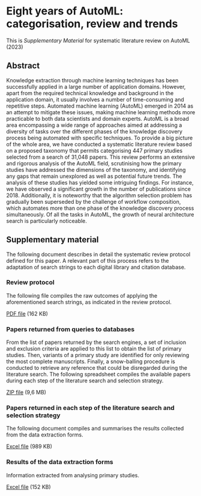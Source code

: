# Eight years of AutoML: categorisation, review and trends
This is _Supplementary Material_ for systematic literature review on AutoML (2023)

## Abstract

Knowledge extraction through machine learning techniques has been successfully applied in a large number of application domains. However, apart from the required technical knowledge and background in the application domain, it usually involves a number of time-consuming and repetitive steps. Automated machine learning (AutoML) emerged in 2014 as an attempt to mitigate these issues, making machine learning methods more practicable to both data scientists and domain experts. AutoML is a broad area encompassing a wide range of approaches aimed at addressing a diversity of tasks over the different phases of the knowledge discovery process being automated with specific techniques. To provide a big picture of the whole area, we have conducted a systematic literature review based on a proposed taxonomy that permits categorising 447 primary studies selected from a search of 31,048 papers. This review performs an extensive and rigorous analysis of the AutoML field, scrutinising how the primary studies have addressed the dimensions of the taxonomy, and identifying any gaps that remain unexplored as well as potential future trends. The analysis of these studies has yielded some intriguing findings. For instance, we have observed a significant growth in the number of publications since 2018. Additionally, it is noteworthy that the algorithm selection problem has gradually been superseded by the challenge of workflow composition, which automates more than one phase of the knowledge discovery process simultaneously. Of all the tasks in AutoML, the growth of neural architecture search is particularly noticeable.

## Supplementary material

The following document describes in detail the systematic review protocol defined for this paper. A relevant part of this process refers to the adaptation of search strings to each digital library and citation database.

### Review protocol

The following file compiles the raw outcomes of applying the aforementioned search strings, as indicated in the review protocol.

[PDF file](https://github.com/jrromero/automl2022/blob/main/AutoML_review-protocol.pdf) (162 KB)

### Papers returned from queries to databases

From the list of papers returned by the search engines, a set of inclusion and exclusion criteria are applied to this list to obtain the list of primary studies. Then, variants of a primary study are identified for only reviewing the most complete manuscripts. Finally, a snow-balling procedure is conducted to retrieve any reference that could be disregarded during the literature search. The following spreadsheet compiles the available papers during each step of the literature search and selection strategy.

[ZIP file](https://github.com/jrromero/automl2022/blob/main/AutoML_rawResults.zip) (9,6 MB)

### Papers returned in each step of the literature search and selection strategy

The following document compiles and summarises the results collected from the data extraction forms.

[Excel file](https://github.com/jrromero/automl2022/blob/main/AutoML_data_extraction_results.xlsx) (989 KB)

### Results of the data extraction forms

Information extracted from analysing primary studies.

[Excel file](https://github.com/jrromero/automl2022/blob/main/AutoML_search_selection_process.xlsx) (152 KB)
